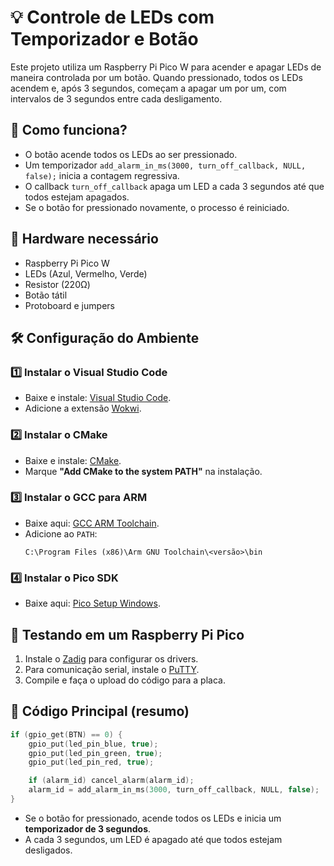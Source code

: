 # 💡 Controle de LEDs com Temporizador e Botão

Este projeto utiliza um Raspberry Pi Pico W para acender e apagar LEDs de maneira controlada por um botão. Quando pressionado, todos os LEDs acendem e, após 3 segundos, começam a apagar um por um, com intervalos de 3 segundos entre cada desligamento.

## 🔧 Como funciona?
- O botão acende todos os LEDs ao ser pressionado.
- Um temporizador `add_alarm_in_ms(3000, turn_off_callback, NULL, false);` inicia a contagem regressiva.
- O callback `turn_off_callback` apaga um LED a cada 3 segundos até que todos estejam apagados.
- Se o botão for pressionado novamente, o processo é reiniciado.

## 📌 Hardware necessário
- Raspberry Pi Pico W
- LEDs (Azul, Vermelho, Verde)
- Resistor (220Ω)
- Botão tátil
- Protoboard e jumpers

## 🛠️ Configuração do Ambiente
### 1️⃣ Instalar o **Visual Studio Code**
- Baixe e instale: [Visual Studio Code](https://code.visualstudio.com/).
- Adicione a extensão [Wokwi](https://marketplace.visualstudio.com/items?itemName=Wokwi.wokwi-vscode).

### 2️⃣ Instalar o **CMake**
- Baixe e instale: [CMake](https://cmake.org/download/).
- Marque **"Add CMake to the system PATH"** na instalação.

### 3️⃣ Instalar o **GCC para ARM**
- Baixe aqui: [GCC ARM Toolchain](https://developer.arm.com/tools-and-software/open-source-software/developer-tools/gnu-toolchain/gnu-rm).
- Adicione ao `PATH`:
  ```
  C:\Program Files (x86)\Arm GNU Toolchain\<versão>\bin
  ```

### 4️⃣ Instalar o **Pico SDK**
- Baixe aqui: [Pico Setup Windows](https://github.com/raspberrypi/pico-setup-windows).

## 🔌 Testando em um Raspberry Pi Pico
1. Instale o [Zadig](https://zadig.akeo.ie/) para configurar os drivers.
2. Para comunicação serial, instale o [PuTTY](https://www.putty.org/).
3. Compile e faça o upload do código para a placa.

## 📜 Código Principal (resumo)
```c
if (gpio_get(BTN) == 0) {
    gpio_put(led_pin_blue, true);
    gpio_put(led_pin_green, true);
    gpio_put(led_pin_red, true);

    if (alarm_id) cancel_alarm(alarm_id);
    alarm_id = add_alarm_in_ms(3000, turn_off_callback, NULL, false);
}
```
- Se o botão for pressionado, acende todos os LEDs e inicia um **temporizador de 3 segundos**.
- A cada 3 segundos, um LED é apagado até que todos estejam desligados.
